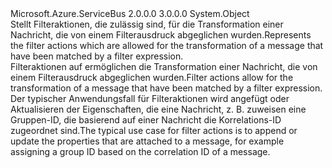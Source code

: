 <Type Name="RuleAction" FullName="Microsoft.Azure.ServiceBus.RuleAction">
  <TypeSignature Language="C#" Value="public abstract class RuleAction" />
  <TypeSignature Language="ILAsm" Value=".class public auto ansi abstract beforefieldinit RuleAction extends System.Object" />
  <TypeSignature Language="DocId" Value="T:Microsoft.Azure.ServiceBus.RuleAction" />
  <TypeSignature Language="VB.NET" Value="Public MustInherit Class RuleAction" />
  <TypeSignature Language="F#" Value="type RuleAction = class" />
  <AssemblyInfo>
    <AssemblyName>Microsoft.Azure.ServiceBus</AssemblyName>
    <AssemblyVersion>2.0.0.0</AssemblyVersion>
    <AssemblyVersion>3.0.0.0</AssemblyVersion>
  </AssemblyInfo>
  <Base>
    <BaseTypeName>System.Object</BaseTypeName>
  </Base>
  <Interfaces />
  <Docs>
    <summary>
            <span data-ttu-id="911b9-101">Stellt Filteraktionen, die zulässig sind, für die Transformation einer Nachricht, die von einem Filterausdruck abgeglichen wurden.</span><span class="sxs-lookup"><span data-stu-id="911b9-101">Represents the filter actions which are allowed for the transformation of a message that have been matched by a filter expression.</span></span>
            </summary>
    <remarks>
            <span data-ttu-id="911b9-102">Filteraktionen auf ermöglichen die Transformation einer Nachricht, die von einem Filterausdruck abgeglichen wurden.</span><span class="sxs-lookup"><span data-stu-id="911b9-102">Filter actions allow for the transformation of a message that have been matched by a filter expression.</span></span>
            <span data-ttu-id="911b9-103">Der typischer Anwendungsfall für Filteraktionen wird angefügt oder Aktualisieren der Eigenschaften, die eine Nachricht, z. B. zuweisen eine Gruppen-ID, die basierend auf einer Nachricht die Korrelations-ID zugeordnet sind.</span><span class="sxs-lookup"><span data-stu-id="911b9-103">The typical use case for filter actions is to append or update the properties that are attached to a message, for example assigning a group ID based on the correlation ID of a message.</span></span>
            </remarks>
    <altmember cref="T:Microsoft.Azure.ServiceBus.SqlRuleAction" />
  </Docs>
  <Members />
</Type>